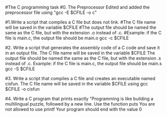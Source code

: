 #The C programming task
#0. The Preprocessor
Edited and added the preprocessor file using "gcc -E $CFILE -o c"

#1.Write a script that compiles a C file but does not link.
#The C file name will be saved in the variable $CFILE
#The output file should be named the same as the C file, but with the extension .o instead of .c.
#Example: if the C file is main.c, the output file should be main.o 
gcc -c $CFILE

#2. Write a script that generates the assembly code of a C code and save it in an output file. The C file name will be saved in the variable $CFILE The output file should be named the same as the C file, but with the extension .s instead of .c. Example: if the C file is main.c, the output file should be main.s
gcc -S $CFILE

#3. Write a script that compiles a C file and creates an executable named cisfun. The C file name will be saved in the variable $CFILE
using gcc $CFILE -o cisfun

#4. Write a C program that prints exactly "Programming is like building a multilingual puzzle, followed by a new line. Use the function puts You are not allowed to use printf Your program should end with the value 0


